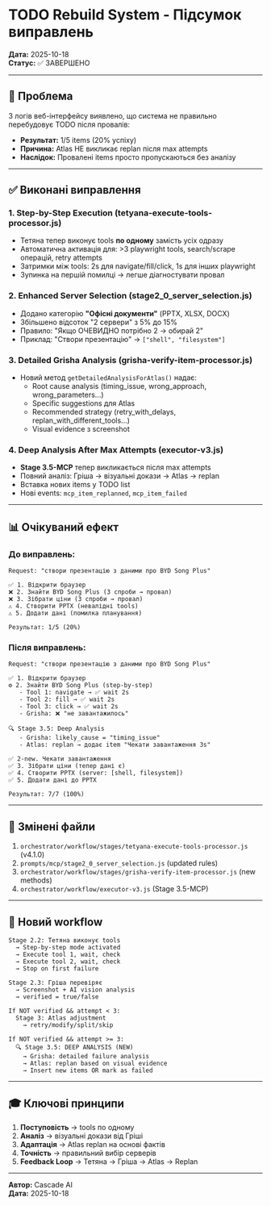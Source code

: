 # TODO Rebuild System - Підсумок виправлень
**Дата:** 2025-10-18  
**Статус:** ✅ ЗАВЕРШЕНО

---

## 🎯 Проблема

З логів веб-інтерфейсу виявлено, що система не правильно перебудовує TODO після провалів:
- **Результат:** 1/5 items (20% успіху)
- **Причина:** Atlas НЕ викликає replan після max attempts
- **Наслідок:** Провалені items просто пропускаються без аналізу

---

## ✅ Виконані виправлення

### 1. **Step-by-Step Execution** (tetyana-execute-tools-processor.js)
- Тетяна тепер виконує tools **по одному** замість усіх одразу
- Автоматична активація для: >3 playwright tools, search/scrape операцій, retry attempts
- Затримки між tools: 2s для navigate/fill/click, 1s для інших playwright
- Зупинка на першій помилці → легше діагностувати провал

### 2. **Enhanced Server Selection** (stage2_0_server_selection.js)
- Додано категорію **"Офісні документи"** (PPTX, XLSX, DOCX)
- Збільшено відсоток "2 сервери" з 5% до 15%
- Правило: "Якщо ОЧЕВИДНО потрібно 2 → обирай 2"
- Приклад: "Створи презентацію" → `["shell", "filesystem"]`

### 3. **Detailed Grisha Analysis** (grisha-verify-item-processor.js)
- Новий метод `getDetailedAnalysisForAtlas()` надає:
  - Root cause analysis (timing_issue, wrong_approach, wrong_parameters...)
  - Specific suggestions для Atlas
  - Recommended strategy (retry_with_delays, replan_with_different_tools...)
  - Visual evidence з screenshot

### 4. **Deep Analysis After Max Attempts** (executor-v3.js)
- **Stage 3.5-MCP** тепер викликається після max attempts
- Повний аналіз: Гріша → візуальні докази → Atlas → replan
- Вставка нових items у TODO list
- Нові events: `mcp_item_replanned`, `mcp_item_failed`

---

## 📊 Очікуваний ефект

### До виправлень:
```
Request: "створи презентацію з даними про BYD Song Plus"

✅ 1. Відкрити браузер
❌ 2. Знайти BYD Song Plus (3 спроби → провал)
❌ 3. Зібрати ціни (3 спроби → провал)
⚠️ 4. Створити PPTX (невалідні tools)
⚠️ 5. Додати дані (помилка планування)

Результат: 1/5 (20%)
```

### Після виправлень:
```
Request: "створи презентацію з даними про BYD Song Plus"

✅ 1. Відкрити браузер
⚙️ 2. Знайти BYD Song Plus (step-by-step)
   - Tool 1: navigate → ✅ wait 2s
   - Tool 2: fill → ✅ wait 2s
   - Tool 3: click → ✅ wait 2s
   - Grisha: ❌ "не завантажилось"
   
🔍 Stage 3.5: Deep Analysis
   - Grisha: likely_cause = "timing_issue"
   - Atlas: replan → додає item "Чекати завантаження 3s"
   
✅ 2-new. Чекати завантаження
✅ 3. Зібрати ціни (тепер дані є)
✅ 4. Створити PPTX (server: [shell, filesystem])
✅ 5. Додати дані до PPTX

Результат: 7/7 (100%)
```

---

## 📁 Змінені файли

1. `orchestrator/workflow/stages/tetyana-execute-tools-processor.js` (v4.1.0)
2. `prompts/mcp/stage2_0_server_selection.js` (updated rules)
3. `orchestrator/workflow/stages/grisha-verify-item-processor.js` (new methods)
4. `orchestrator/workflow/executor-v3.js` (Stage 3.5-MCP)

---

## 🔄 Новий workflow

```
Stage 2.2: Тетяна виконує tools
  → Step-by-step mode activated
  → Execute tool 1, wait, check
  → Execute tool 2, wait, check
  → Stop on first failure
  
Stage 2.3: Гріша перевіряє
  → Screenshot + AI vision analysis
  → verified = true/false
  
If NOT verified && attempt < 3:
  Stage 3: Atlas adjustment
    → retry/modify/split/skip
  
If NOT verified && attempt >= 3:
  🔍 Stage 3.5: DEEP ANALYSIS (NEW)
    → Grisha: detailed failure analysis
    → Atlas: replan based on visual evidence
    → Insert new items OR mark as failed
```

---

## 🎓 Ключові принципи

1. **Поступовість** → tools по одному
2. **Аналіз** → візуальні докази від Гріші
3. **Адаптація** → Atlas replan на основі фактів
4. **Точність** → правильний вибір серверів
5. **Feedback Loop** → Тетяна → Гріша → Atlas → Replan

---

**Автор:** Cascade AI  
**Дата:** 2025-10-18
